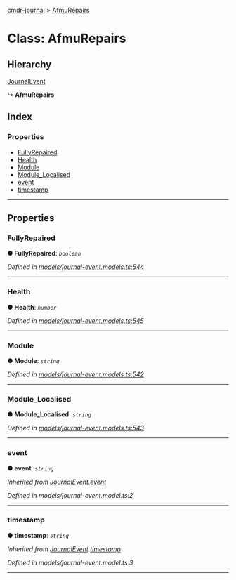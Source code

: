 [cmdr-journal](../README.md) > [AfmuRepairs](../classes/afmurepairs.md)



# Class: AfmuRepairs

## Hierarchy


 [JournalEvent](journalevent.md)

**↳ AfmuRepairs**







## Index

### Properties

* [FullyRepaired](afmurepairs.md#fullyrepaired)
* [Health](afmurepairs.md#health)
* [Module](afmurepairs.md#module)
* [Module_Localised](afmurepairs.md#module_localised)
* [event](afmurepairs.md#event)
* [timestamp](afmurepairs.md#timestamp)



---
## Properties
<a id="fullyrepaired"></a>

###  FullyRepaired

**●  FullyRepaired**:  *`boolean`* 

*Defined in [models/journal-event.models.ts:544](https://github.com/chrisbruford/cmdr-journal/blob/52f6f4c/src/models/journal-event.models.ts#L544)*





___

<a id="health"></a>

###  Health

**●  Health**:  *`number`* 

*Defined in [models/journal-event.models.ts:545](https://github.com/chrisbruford/cmdr-journal/blob/52f6f4c/src/models/journal-event.models.ts#L545)*





___

<a id="module"></a>

###  Module

**●  Module**:  *`string`* 

*Defined in [models/journal-event.models.ts:542](https://github.com/chrisbruford/cmdr-journal/blob/52f6f4c/src/models/journal-event.models.ts#L542)*





___

<a id="module_localised"></a>

###  Module_Localised

**●  Module_Localised**:  *`string`* 

*Defined in [models/journal-event.models.ts:543](https://github.com/chrisbruford/cmdr-journal/blob/52f6f4c/src/models/journal-event.models.ts#L543)*





___

<a id="event"></a>

###  event

**●  event**:  *`string`* 

*Inherited from [JournalEvent](journalevent.md).[event](journalevent.md#event)*

*Defined in models/journal-event.model.ts:2*





___

<a id="timestamp"></a>

###  timestamp

**●  timestamp**:  *`string`* 

*Inherited from [JournalEvent](journalevent.md).[timestamp](journalevent.md#timestamp)*

*Defined in models/journal-event.model.ts:3*





___


